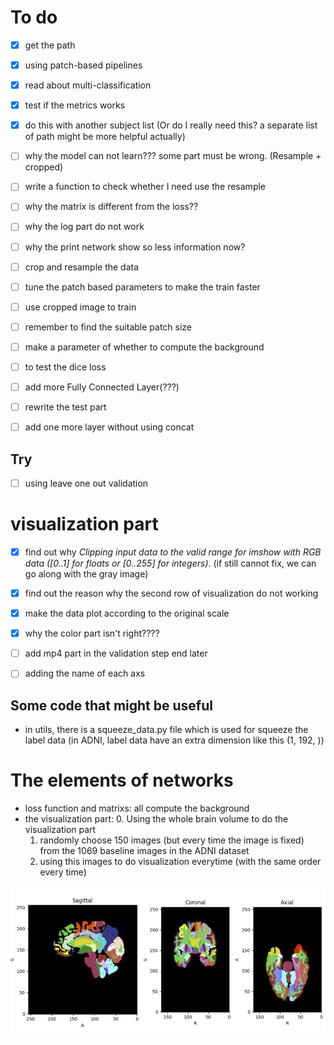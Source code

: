 # To do
- [X] get the path
- [X] using patch-based pipelines
- [X] read about multi-classification
- [X] test if the metrics works
- [X] do this with another subject list (Or do I really need this? a separate list of path might be more helpful actually)
- [ ] why the model can not learn??? some part must be wrong. (Resample + cropped)
- [ ] write a function to check whether I need use the resample
- [ ] why the matrix is different from the loss??
- [ ] why the log part do not work
- [ ] why the print network show so less information now?
- [ ] crop and resample the data
- [ ] tune the patch based parameters to make the train faster
- [ ] use cropped image to train
- [ ] remember to find the suitable patch size
- [ ] make a parameter of whether to compute the background
- [ ] to test the dice loss
- [ ] add more Fully Connected Layer(???)
- [ ] rewrite the test part
- [ ] add one more layer without using concat



## Try
- [ ] using leave one out validation


# visualization part
- [X] find out why _Clipping input data to the valid range for imshow with RGB data ([0..1] for floats or [0..255] for integers)_. (if still cannot fix, we can go along with the gray image)
- [X] find out the reason why the second row of visualization do not working
- [X] make the data plot according to the original scale
- [X] why the color part isn't right????
- [ ] add mp4 part in the validation step end later
- [ ] adding the name of each axs


## Some code that might be useful
- in utils, there is a squeeze_data.py file which is used for squeeze
the label data (in ADNI, label data have an extra dimension like this (1, 192, ))

# The elements of networks
- loss function and matrixs: all compute the background 
- the visualization part:
    0. Using the whole brain volume to do the visualization part
    1. randomly choose 150 images (but every time the image is fixed) from the 1069 baseline images in the ADNI dataset
    2. using this images to do visualization everytime (with the same order every time)


![](./img/brain_parcellation.png)